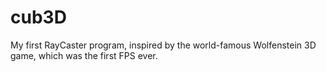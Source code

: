 # cub3D
My first RayCaster program, inspired by the world-famous Wolfenstein 3D game, which was the first FPS ever.
